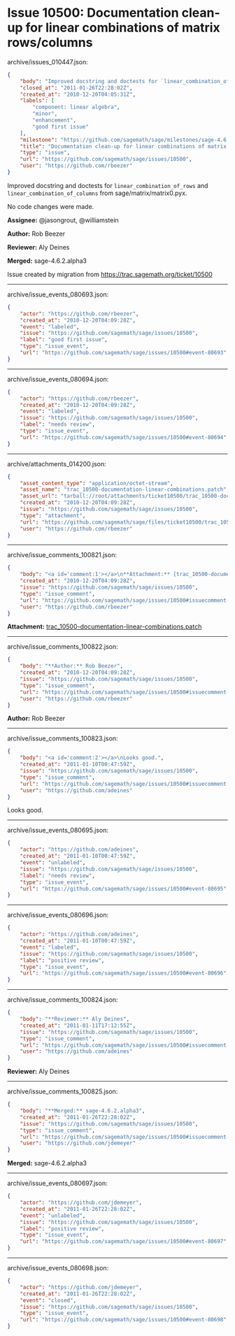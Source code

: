 # Issue 10500: Documentation clean-up for linear combinations of matrix rows/columns

archive/issues_010447.json:
```json
{
    "body": "Improved docstring and doctests for `linear_combination_of_rows` and `linear_combination_of_columns` from sage/matrix/matrix0.pyx.\n\nNo code changes were made.\n\n**Assignee:** @jasongrout, @williamstein\n\n**Author:** Rob Beezer\n\n**Reviewer:** Aly Deines\n\n**Merged:** sage-4.6.2.alpha3\n\nIssue created by migration from https://trac.sagemath.org/ticket/10500\n\n",
    "closed_at": "2011-01-26T22:28:02Z",
    "created_at": "2010-12-20T04:05:31Z",
    "labels": [
        "component: linear algebra",
        "minor",
        "enhancement",
        "good first issue"
    ],
    "milestone": "https://github.com/sagemath/sage/milestones/sage-4.6.2",
    "title": "Documentation clean-up for linear combinations of matrix rows/columns",
    "type": "issue",
    "url": "https://github.com/sagemath/sage/issues/10500",
    "user": "https://github.com/rbeezer"
}
```
Improved docstring and doctests for `linear_combination_of_rows` and `linear_combination_of_columns` from sage/matrix/matrix0.pyx.

No code changes were made.

**Assignee:** @jasongrout, @williamstein

**Author:** Rob Beezer

**Reviewer:** Aly Deines

**Merged:** sage-4.6.2.alpha3

Issue created by migration from https://trac.sagemath.org/ticket/10500





---

archive/issue_events_080693.json:
```json
{
    "actor": "https://github.com/rbeezer",
    "created_at": "2010-12-20T04:09:28Z",
    "event": "labeled",
    "issue": "https://github.com/sagemath/sage/issues/10500",
    "label": "good first issue",
    "type": "issue_event",
    "url": "https://github.com/sagemath/sage/issues/10500#event-80693"
}
```



---

archive/issue_events_080694.json:
```json
{
    "actor": "https://github.com/rbeezer",
    "created_at": "2010-12-20T04:09:28Z",
    "event": "labeled",
    "issue": "https://github.com/sagemath/sage/issues/10500",
    "label": "needs review",
    "type": "issue_event",
    "url": "https://github.com/sagemath/sage/issues/10500#event-80694"
}
```



---

archive/attachments_014200.json:
```json
{
    "asset_content_type": "application/octet-stream",
    "asset_name": "trac_10500-documentation-linear-combinations.patch",
    "asset_url": "tarball://root/attachments/ticket10500/trac_10500-documentation-linear-combinations.patch",
    "created_at": "2010-12-20T04:09:28Z",
    "issue": "https://github.com/sagemath/sage/issues/10500",
    "type": "attachment",
    "url": "https://github.com/sagemath/sage/files/ticket10500/trac_10500-documentation-linear-combinations.patch",
    "user": "https://github.com/rbeezer"
}
```



---

archive/issue_comments_100821.json:
```json
{
    "body": "<a id='comment:1'></a>\n**Attachment:** [trac_10500-documentation-linear-combinations.patch](https://github.com/sagemath/sage/files/ticket10500/trac_10500-documentation-linear-combinations.patch)",
    "created_at": "2010-12-20T04:09:28Z",
    "issue": "https://github.com/sagemath/sage/issues/10500",
    "type": "issue_comment",
    "url": "https://github.com/sagemath/sage/issues/10500#issuecomment-100821",
    "user": "https://github.com/rbeezer"
}
```

<a id='comment:1'></a>
**Attachment:** [trac_10500-documentation-linear-combinations.patch](https://github.com/sagemath/sage/files/ticket10500/trac_10500-documentation-linear-combinations.patch)



---

archive/issue_comments_100822.json:
```json
{
    "body": "**Author:** Rob Beezer",
    "created_at": "2010-12-20T04:09:28Z",
    "issue": "https://github.com/sagemath/sage/issues/10500",
    "type": "issue_comment",
    "url": "https://github.com/sagemath/sage/issues/10500#issuecomment-100822",
    "user": "https://github.com/rbeezer"
}
```

**Author:** Rob Beezer



---

archive/issue_comments_100823.json:
```json
{
    "body": "<a id='comment:2'></a>\nLooks good.",
    "created_at": "2011-01-10T00:47:59Z",
    "issue": "https://github.com/sagemath/sage/issues/10500",
    "type": "issue_comment",
    "url": "https://github.com/sagemath/sage/issues/10500#issuecomment-100823",
    "user": "https://github.com/adeines"
}
```

<a id='comment:2'></a>
Looks good.



---

archive/issue_events_080695.json:
```json
{
    "actor": "https://github.com/adeines",
    "created_at": "2011-01-10T00:47:59Z",
    "event": "unlabeled",
    "issue": "https://github.com/sagemath/sage/issues/10500",
    "label": "needs review",
    "type": "issue_event",
    "url": "https://github.com/sagemath/sage/issues/10500#event-80695"
}
```



---

archive/issue_events_080696.json:
```json
{
    "actor": "https://github.com/adeines",
    "created_at": "2011-01-10T00:47:59Z",
    "event": "labeled",
    "issue": "https://github.com/sagemath/sage/issues/10500",
    "label": "positive review",
    "type": "issue_event",
    "url": "https://github.com/sagemath/sage/issues/10500#event-80696"
}
```



---

archive/issue_comments_100824.json:
```json
{
    "body": "**Reviewer:** Aly Deines",
    "created_at": "2011-01-11T17:12:55Z",
    "issue": "https://github.com/sagemath/sage/issues/10500",
    "type": "issue_comment",
    "url": "https://github.com/sagemath/sage/issues/10500#issuecomment-100824",
    "user": "https://github.com/adeines"
}
```

**Reviewer:** Aly Deines



---

archive/issue_comments_100825.json:
```json
{
    "body": "**Merged:** sage-4.6.2.alpha3",
    "created_at": "2011-01-26T22:28:02Z",
    "issue": "https://github.com/sagemath/sage/issues/10500",
    "type": "issue_comment",
    "url": "https://github.com/sagemath/sage/issues/10500#issuecomment-100825",
    "user": "https://github.com/jdemeyer"
}
```

**Merged:** sage-4.6.2.alpha3



---

archive/issue_events_080697.json:
```json
{
    "actor": "https://github.com/jdemeyer",
    "created_at": "2011-01-26T22:28:02Z",
    "event": "unlabeled",
    "issue": "https://github.com/sagemath/sage/issues/10500",
    "label": "positive review",
    "type": "issue_event",
    "url": "https://github.com/sagemath/sage/issues/10500#event-80697"
}
```



---

archive/issue_events_080698.json:
```json
{
    "actor": "https://github.com/jdemeyer",
    "created_at": "2011-01-26T22:28:02Z",
    "event": "closed",
    "issue": "https://github.com/sagemath/sage/issues/10500",
    "type": "issue_event",
    "url": "https://github.com/sagemath/sage/issues/10500#event-80698"
}
```
